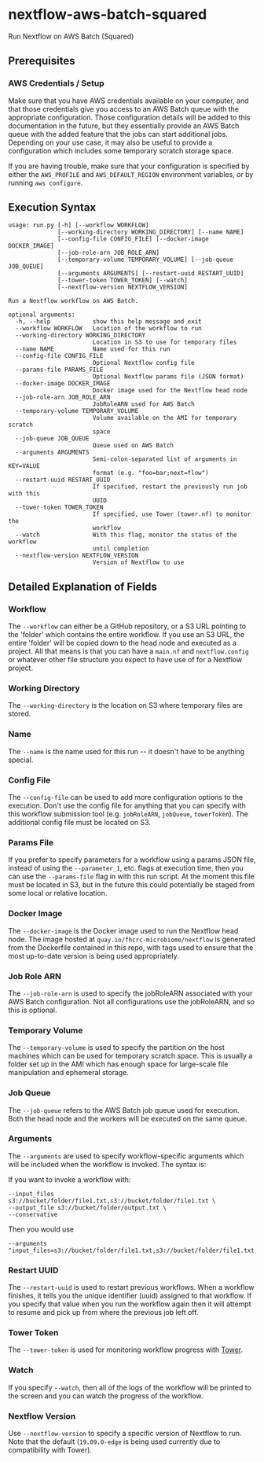 # nextflow-aws-batch-squared
Run Nextflow on AWS Batch (Squared)

## Prerequisites

### AWS Credentials / Setup

Make sure that you have AWS credentials available on your computer,
and that those credentials give you access to an AWS Batch queue with
the appropriate configuration. Those configuration details will be
added to this documentation in the future, but they essentially provide
an AWS Batch queue with the added feature that the jobs can start
additional jobs. Depending on your use case, it may also be useful
to provide a configuration which includes some temporary scratch storage
space.

If you are having trouble, make sure that your configuration is specified
by either the `AWS_PROFILE` and `AWS_DEFAULT_REGION` environment variables,
or by running `aws configure`.


## Execution Syntax

```
usage: run.py [-h] [--workflow WORKFLOW]
              [--working-directory WORKING_DIRECTORY] [--name NAME]
              [--config-file CONFIG_FILE] [--docker-image DOCKER_IMAGE]
              [--job-role-arn JOB_ROLE_ARN]
              [--temporary-volume TEMPORARY_VOLUME] [--job-queue JOB_QUEUE]
              [--arguments ARGUMENTS] [--restart-uuid RESTART_UUID]
              [--tower-token TOWER_TOKEN] [--watch]
              [--nextflow-version NEXTFLOW_VERSION]

Run a Nextflow workflow on AWS Batch.

optional arguments:
  -h, --help            show this help message and exit
  --workflow WORKFLOW   Location of the workflow to run
  --working-directory WORKING_DIRECTORY
                        Location in S3 to use for temporary files
  --name NAME           Name used for this run
  --config-file CONFIG_FILE
                        Optional Nextflow config file
  --params-file PARAMS_FILE
                        Optional Nextflow params file (JSON format)
  --docker-image DOCKER_IMAGE
                        Docker image used for the Nextflow head node
  --job-role-arn JOB_ROLE_ARN
                        JobRoleARN used for AWS Batch
  --temporary-volume TEMPORARY_VOLUME
                        Volume available on the AMI for temporary scratch
                        space
  --job-queue JOB_QUEUE
                        Queue used on AWS Batch
  --arguments ARGUMENTS
                        Semi-colon-separated list of arguments in KEY=VALUE
                        format (e.g. "foo=bar;next=flow")
  --restart-uuid RESTART_UUID
                        If specified, restart the previously run job with this
                        UUID
  --tower-token TOWER_TOKEN
                        If specified, use Tower (tower.nf) to monitor the
                        workflow
  --watch               With this flag, monitor the status of the workflow
                        until completion
  --nextflow-version NEXTFLOW_VERSION
                        Version of Nextflow to use
```

## Detailed Explanation of Fields

### Workflow

The `--workflow` can either be a GitHub repository, or a S3 URL pointing to the 
'folder' which contains the entire workflow. If you use an S3 URL, the entire
'folder' will be copied down to the head node and executed as a project. All
that means is that you can have a `main.nf` and `nextflow.config` or whatever
other file structure you expect to have use of for a Nextflow project.

### Working Directory

The `--working-directory` is the location on S3 where temporary files are stored.

### Name

The `--name` is the name used for this run -- it doesn't have to be anything special.

### Config File

The `--config-file` can be used to add more configuration options to the execution.
Don't use the config file for anything that you can specify with this workflow
submission tool (e.g. `jobRoleARN`, `jobQueue`, `towerToken`). The additional config
file must be located on S3.

### Params File

If you prefer to specify parameters for a workflow using a params JSON file,
instead of using the `--parameter_1`, etc. flags at execution time, then you
can use the `--params-file` flag in with this run script. At the moment this
file must be located in S3, but in the future this could potentially be staged
from some local or relative location.

### Docker Image

The `--docker-image` is the Docker image used to run the Nextflow head node. The
image hosted at `quay.io/fhcrc-microbiome/nextflow` is generated from the Dockerfile
contained in this repo, with tags used to ensure that the most up-to-date version
is being used appropriately.

### Job Role ARN

The `--job-role-arn` is used to specify the jobRoleARN associated with your AWS Batch
configuration. Not all configurations use the jobRoleARN, and so this is optional.

### Temporary Volume

The `--temporary-volume` is used to specify the partition on the host machines
which can be used for temporary scratch space. This is usually a folder set up
in the AMI which has enough space for large-scale file manipulation and ephemeral
storage.

### Job Queue

The `--job-queue` refers to the AWS Batch job queue used for execution. Both the head
node and the workers will be executed on the same queue.

### Arguments

The `--arguments` are used to specify workflow-specific arguments which will be
included when the workflow is invoked. The syntax is:

If you want to invoke a workflow with:

```
--input_files s3://bucket/folder/file1.txt,s3://bucket/folder/file1.txt \
--output_file s3://bucket/folder/output.txt \
--conservative
```

Then you would use

```
--arguments "input_files=s3://bucket/folder/file1.txt,s3://bucket/folder/file1.txt;output_file=s3://bucket/folder/output.txt;conservative"
```

### Restart UUID

The `--restart-uuid` is used to restart previous workflows. When a workflow finishes, 
it tells you the unique identifier (uuid) assigned to that workflow. If you specify
that value when you run the workflow again then it will attempt to resume and pick
up from where the previous job left off.

### Tower Token

The `--tower-token` is used for monitoring workflow progress with [Tower](tower.nf).

### Watch

If you specify `--watch`, then all of the logs of the workflow will be printed to
the screen and you can watch the progress of the workflow.

### Nextflow Version

Use `--nextflow-version` to specify a specific version of Nextflow to run. Note that
the default (`19.09.0-edge` is being used currently due to compatibility with Tower).
